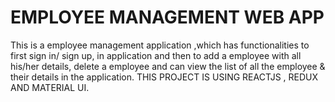 # EMPLOYEE MANAGEMENT WEB APP
This is a employee management application ,which has functionalities to  first sign in/ sign up, in application and then to add a employee with all his/her details, delete a employee and can view the list of all the employee & their details in the application.
THIS PROJECT IS USING REACTJS , REDUX AND MATERIAL UI.
